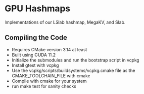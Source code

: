# GPU Hashmaps

Implementations of our LSlab hashmap, MegaKV, and Slab.

## Compiling the Code

- Requires CMake version 3.14 at least
- Built using CUDA 11.2 
- Initialize the submodules and run the bootstrap script in vcpkg
- Install gtest with vcpkg
- Use the vcpkg/scripts/buildsystems/vcpkg.cmake file as 
  the CMAKE_TOOLCHAIN_FILE with cmake
- Compile with cmake for your system
- run make test for sanity checks